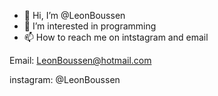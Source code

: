 - 👋 Hi, I’m @LeonBoussen
- 👀 I’m interested in programming
- 📫 How to reach me on intstagram and email

Email: LeonBoussen@hotmail.com

instagram: @LeonBoussen

<!---
LeonBoussen/LeonBoussen is a ✨ special ✨ repository because its `README.md` (this file) appears on your GitHub profile.
You can click the Preview link to take a look at your changes.
--->
